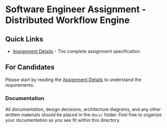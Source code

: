 # Software Engineer Assignment - Distributed Workflow Engine

## Quick Links

- [Assignment Details](docs/assignment.md) - The complete assignment specification

## For Candidates

Please start by reading the [Assignment Details](docs/assignment.md) to understand the requirements.

### Documentation

All documentation, design decisions, architecture diagrams, and any other written materials should be placed in the `docs/` folder. Feel free to organize your documentation as you see fit within this directory.
